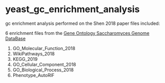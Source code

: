 # yeast_gc_enrichment_analysis

gc enrichment analysis performed on the Shen 2018 paper
files included:


  6 enrichment files from the [Gene Ontology Saccharomyces Genome DataBase]([url](https://www.yeastgenome.org/goTermFinder))
  1. GO_Molecular_Function_2018
  2. WikiPathways_2018
  3. KEGG_2019
  4. GO_Cellular_Component_2018
  5. GO_Biological_Process_2018
  6. Phenotype_AutoRIF
